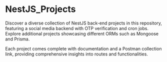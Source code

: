 # NestJS_Projects

Discover a diverse collection of NestJS back-end projects in this repository, featuring a social media backend with OTP verification and cron jobs. Explore additional projects showcasing different ORMs such as Mongoose and Prisma.

Each project comes complete with documentation and a Postman collection link, providing comprehensive insights into routes and functionalities.
